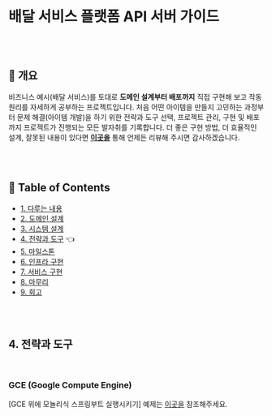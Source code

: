 # 배달 서비스 플랫폼 API 서버 가이드

<br/><br/>



## :speech_balloon: 개요

비즈니스 예시(배달 서비스)를 토대로 **도메인 설계부터 배포까지** 
직접 구현해 보고 작동 원리를 자세하게 공부하는 프로젝트입니다. 
처음 어떤 아이템을 만들지 고민하는 과정부터 문제 해결(아이템 개발)을 하기 위한 전략과 도구 선택, 
프로젝트 관리, 구현 및 배포까지 프로젝트가 진행되는 모든 발자취를 기록합니다. 
더 좋은 구현 방법, 더 효율적인 설계, 잘못된 내용이 있다면 **[이곳을](https://github.com/cholnh/delivery-platform-server-guide/issues)** 
통해 언제든 리뷰해 주시면 감사하겠습니다.

<br/><br/>



## :memo: Table of Contents

- [1. 다루는 내용](https://github.com/cholnh/delivery-platform-server-guide/blob/main/contents/1/index.md#배달-서비스-플랫폼-api-서버-가이드)
- [2. 도메인 설계](https://github.com/cholnh/delivery-platform-server-guide/blob/main/contents/2/index.md#배달-서비스-플랫폼-api-서버-가이드)
- [3. 시스템 설계](https://github.com/cholnh/delivery-platform-server-guide/blob/main/contents/3/index.md#배달-서비스-플랫폼-api-서버-가이드) 
- [4. 전략과 도구](https://github.com/cholnh/delivery-platform-server-guide/blob/main/contents/4/index.md#배달-서비스-플랫폼-api-서버-가이드) :point_left:
- [5. 마일스톤](https://github.com/cholnh/delivery-platform-server-guide/blob/main/contents/5/index.md#배달-서비스-플랫폼-api-서버-가이드)
- [6. 인프라 구현](https://github.com/cholnh/delivery-platform-server-guide/blob/main/contents/6/index.md#배달-서비스-플랫폼-api-서버-가이드)
- [7. 서비스 구현](https://github.com/cholnh/delivery-platform-server-guide/blob/main/contents/7/index.md#배달-서비스-플랫폼-api-서버-가이드)
- [8. 마무리](https://github.com/cholnh/delivery-platform-server-guide/blob/main/contents/8/index.md#배달-서비스-플랫폼-api-서버-가이드)
- [9. 회고](https://github.com/cholnh/delivery-platform-server-guide/blob/main/contents/9/index.md#배달-서비스-플랫폼-api-서버-가이드)

<br/><br/>



## 4. 전략과 도구

<br/>

### GCE (Google Compute Engine)

\[GCE 위에 모놀리식 스프링부트 실행시키기\] 예제는 [이곳을](https://github.com/cholnh/delivery-platform-server-guide/blob/main/contents/4/gcp-gce-msa.md#GCE-위에-모놀리식-스프링부트-실행시키기) 참조해주세요.
